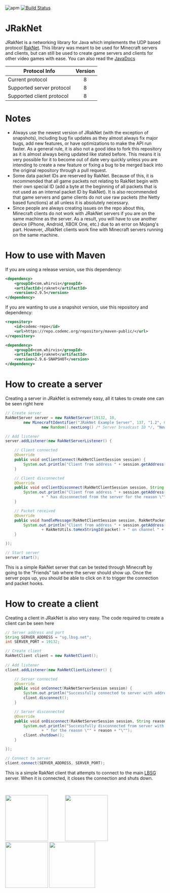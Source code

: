 ![apm](https://img.shields.io/apm/l/vim-mode.svg) [![Build Status](https://ci.codemc.org/job/JRakNet/job/JRakNet/badge/icon)](https://ci.codemc.org/job/JRakNet/job/JRakNet/)

# JRakNet
JRakNet is a networking library for Java which implements the UDP based protocol [RakNet](https://github.com/OculusVR/RakNet).
This library was meant to be used for Minecraft servers and clients, but can still be used to create game servers and clients for other video games with ease. You can also read the [JavaDocs](https://ci.codemc.org/job/JRakNet/job/JRakNet/javadoc/)

| Protocol Info             | Version |
| --------------------------|:-------:|
| Current protocol          | 8       |
| Supported server protocol | 8       |
| Supported client protocol | 8       |

# Notes
- Always use the newest version of JRakNet (with the exception of snapshots), including bug fix updates as they almost always fix major bugs, add new features, or have optimizations to make the API run faster. As a general rule, it is also not a good idea to fork this repository as it is almost always being updated like stated before. This means it is very possible for it to become out of date very quickly unless you are intending to create a new feature or fixing a bug to be merged back into the original repository through a pull request.
- Some data packet IDs are reserved by RakNet. Because of this, it is recommended that all game packets not relating to RakNet begin with their own special ID (add a byte at the beginning of all packets that is not used as an internal packet ID by RakNet). It is also recommended that game servers and game clients do not use raw packets (the Netty based functions) at all unless it is absolutely necessary.
- Since people are always creating issues on the repo about this, Minecraft clients do not work with JRakNet servers if you are on the same machine as the server. As a result, you will have to use another device (iPhone, Android, XBOX One, etc.) due to an error on Mojang's part. However, JRakNet clients work fine with Minecraft servers running on the same machine.

# How to use with Maven
If you are using a release version, use this dependency:
```xml
<dependency>
    <groupId>com.whirvis</groupId>
    <artifactId>jraknet</artifactId>
    <version>2.9.5</version>
</dependency>
```

If you are wanting to use a snapshot version, use this repository and dependency:
```xml
<repository>
    <id>codemc-repo</id>
    <url>https://repo.codemc.org/repository/maven-public/</url>
</repository>
```
```xml
<dependency>
    <groupId>com.whirvis</groupId>
    <artifactId>jraknet</artifactId>
    <version>2.9.6-SNAPSHOT</version>
</dependency>
```

# How to create a server
Creating a server in JRakNet is extremely easy, all it takes to create one can be seen right here

```java
// Create server
RakNetServer server = new RakNetServer(19132, 10,
		new MinecraftIdentifier("JRakNet Example Server", 137, "1.2", 0, 10,
				new Random().nextLong() /* Server broadcast ID */, "New World", "Survival"));

// Add listener
server.addListener(new RakNetServerListener() {

	// Client connected
	@Override
	public void onClientConnect(RakNetClientSession session) {
		System.out.println("Client from address " + session.getAddress() + " has connected to the server");
	}

	// Client disconnected
	@Override
	public void onClientDisconnect(RakNetClientSession session, String reason) {
		System.out.println("Client from address " + session.getAddress()
				+ " has disconnected from the server for the reason \"" + reason + "\"");
	}

	// Packet received
	@Override
	public void handleMessage(RakNetClientSession session, RakNetPacket packet, int channel) {
		System.out.println("Client from address " + session.getAddress() + " sent packet with ID "
				+ RakNetUtils.toHexStringId(packet) + " on channel " + channel);
	}

});

// Start server
server.start();
```

This is a simple RakNet server that can be tested through Minecraft by going to the "Friends" tab where the server should show up. Once the server pops up, you should be able to click on it to trigger the connection and packet hooks.

# How to create a client
Creating a client in JRakNet is also very easy. The code required to create a client can be seen here

```java
// Server address and port
String SERVER_ADDRESS = "sg.lbsg.net";
int SERVER_PORT = 19132;

// Create client
RakNetClient client = new RakNetClient();
		
// Add listener
client.addListener(new RakNetClientListener() {

	// Server connected
	@Override
	public void onConnect(RakNetServerSession session) {
		System.out.println("Successfully connected to server with address " + session.getAddress());
		client.disconnect();
	}

	// Server disconnected
	@Override
	public void onDisconnect(RakNetServerSession session, String reason) {
		System.out.println("Successfully disconnected from server with address " + session.getAddress()
				+ " for the reason \"" + reason + "\"");
		client.shutdown();
	}

});

// Connect to server
client.connect(SERVER_ADDRESS, SERVER_PORT);
```

This is a simple RakNet client that attempts to connect to the main [LBSG](https://lbsg.net/) server. When it is connected, it closes the connection and shuts down.

<br>

<a href="http://whirvis.com"><img src="http://i.imgur.com/LhUiCjL.png" width="135" height="145"></a> <a href="https://github.com/JRakNet/JRakNet"><img src="https://i.imgur.com/heiZXpr.png" width="135" height="145" hspace="50"></a> <a href="https://github.com/OculusVR/RakNet"><img src="http://imgur.com/9p1asD8.png" width="135" height="145"></a> <a href="https://www.oculus.com/"><img src="http://i.imgur.com/PmrfSsc.png" height="145" /></a>
